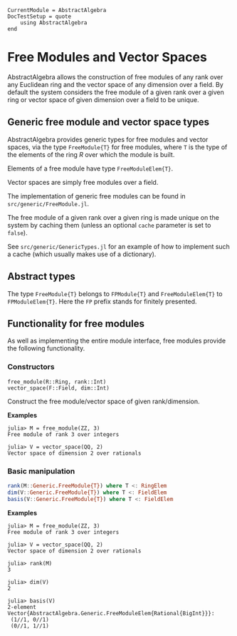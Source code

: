```@meta
CurrentModule = AbstractAlgebra
DocTestSetup = quote
    using AbstractAlgebra
end
```

# Free Modules and Vector Spaces

AbstractAlgebra allows the construction of free modules of any rank over any
Euclidean ring and the vector space of any dimension over a field. By default
the system considers the free module of a given rank over a given ring or
vector space of given dimension over a field to be unique.

## Generic free module and vector space types

AbstractAlgebra provides generic types for free modules and vector spaces,
via the type `FreeModule{T}` for free modules, where `T`
is the type of the elements of the ring $R$ over which the module is built.

Elements of a free module have type `FreeModuleElem{T}`.

Vector spaces are simply free modules over a field.

The implementation of generic free modules can be found in
`src/generic/FreeModule.jl`.

The free module of a given rank over a given ring is made unique on the
system by caching them (unless an optional `cache` parameter is set to
`false`).

See `src/generic/GenericTypes.jl` for an example of how to implement such a
cache (which usually makes use of a dictionary).

## Abstract types

The type `FreeModule{T}` belongs to `FPModule{T}` and `FreeModuleElem{T}`
to `FPModuleElem{T}`. Here the `FP` prefix stands for finitely presented.

## Functionality for free modules

As well as implementing the entire module interface, free modules provide the
following functionality.

### Constructors

```@docs
free_module(R::Ring, rank::Int)
vector_space(F::Field, dim::Int)
```

Construct the free module/vector space of given rank/dimension.

**Examples**

```jldoctest
julia> M = free_module(ZZ, 3)
Free module of rank 3 over integers

julia> V = vector_space(QQ, 2)
Vector space of dimension 2 over rationals

```

### Basic manipulation

```julia
rank(M::Generic.FreeModule{T}) where T <: RingElem
dim(V::Generic.FreeModule{T}) where T <: FieldElem
basis(V::Generic.FreeModule{T}) where T <: FieldElem
```

**Examples**

```jldoctest
julia> M = free_module(ZZ, 3)
Free module of rank 3 over integers

julia> V = vector_space(QQ, 2)
Vector space of dimension 2 over rationals

julia> rank(M)
3

julia> dim(V)
2

julia> basis(V)
2-element Vector{AbstractAlgebra.Generic.FreeModuleElem{Rational{BigInt}}}:
 (1//1, 0//1)
 (0//1, 1//1)
```


